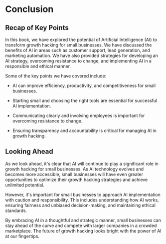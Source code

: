 # Conclusion

Recap of Key Points
-------------------

In this book, we have explored the potential of Artificial Intelligence (AI) to transform growth hacking for small businesses. We have discussed the benefits of AI in areas such as customer support, lead generation, and marketing automation. We have also provided strategies for developing an AI strategy, overcoming resistance to change, and implementing AI in a responsible and ethical manner.

Some of the key points we have covered include:

* AI can improve efficiency, productivity, and competitiveness for small businesses.

* Starting small and choosing the right tools are essential for successful AI implementation.

* Communicating clearly and involving employees is important for overcoming resistance to change.

* Ensuring transparency and accountability is critical for managing AI in growth hacking.

Looking Ahead
-------------

As we look ahead, it's clear that AI will continue to play a significant role in growth hacking for small businesses. As AI technology evolves and becomes more accessible, small businesses will have even greater opportunities to optimize their growth hacking strategies and achieve unlimited potential.

However, it's important for small businesses to approach AI implementation with caution and responsibility. This includes understanding how AI works, ensuring fairness and unbiased decision-making, and maintaining ethical standards.

By embracing AI in a thoughtful and strategic manner, small businesses can stay ahead of the curve and compete with larger companies in a crowded marketplace. The future of growth hacking looks bright with the power of AI at our fingertips.